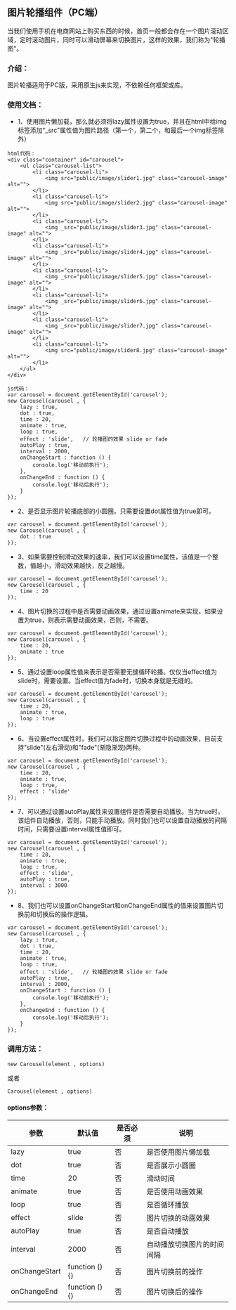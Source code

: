 ## 图片轮播组件（PC端）
当我们使用手机在电商网站上购买东西的时候，首页一般都会存在一个图片滚动区域，定时滚动图片，同时可以滑动屏幕来切换图片，这样的效果，我们称为"轮播图"。


### 介绍：
图片轮播适用于PC版，采用原生js来实现，不依赖任何框架或库。

### 使用文档：
- 1、使用图片懒加载，那么就必须将lazy属性设置为true，并且在html中给img标签添加"_src"属性值为图片路径（第一个，第二个，和最后一个img标签除外）

```
html代码：
<div class="container" id="carousel">
    <ul class="carousel-list">
        <li class="carousel-li">
            <img src="public/image/slider1.jpg" class="carousel-image" alt="">
        </li>
        <li class="carousel-li">
            <img src="public/image/slider2.jpg" class="carousel-image" alt="">
        </li>
        <li class="carousel-li">
            <img _src="public/image/slider3.jpg" class="carousel-image" alt="">
        </li>
        <li class="carousel-li">
            <img _src="public/image/slider4.jpg" class="carousel-image" alt="">
        </li>
        <li class="carousel-li">
            <img _src="public/image/slider5.jpg" class="carousel-image" alt="">
        </li>
        <li class="carousel-li">
            <img _src="public/image/slider6.jpg" class="carousel-image" alt="">
        </li>
        <li class="carousel-li">
            <img _src="public/image/slider7.jpg" class="carousel-image" alt="">
        </li>
        <li class="carousel-li">
            <img src="public/image/slider8.jpg" class="carousel-image" alt="">
        </li>
    </ul>
</div>
```

```
js代码：
var carousel = document.getElementById('carousel');
new Carousel(carousel , {
    lazy : true,
    dot : true,
    time : 20,
    animate : true,
    loop : true,
    effect : 'slide',   // 轮播图的效果 slide or fade
    autoPlay : true,
    interval : 2000,
    onChangeStart : function () {
        console.log('移动前执行');
    },
    onChangeEnd : function () {
        console.log('移动后执行');
    }
});
```
- 2、是否显示图片轮播底部的小圆圈。只需要设置dot属性值为true即可。

```
var carousel = document.getElementById('carousel');
new Carousel(carousel , {
    dot : true
});
```
- 3、如果需要控制滑动效果的速率，我们可以设置time属性，该值是一个整数，值越小，滑动效果越快，反之越慢。
```
var carousel = document.getElementById('carousel');
new Carousel(carousel , {
    time : 20
});
```
- 4、图片切换的过程中是否需要动画效果，通过设置animate来实现，如果设置为true，则表示需要动画效果，否则，不需要。

```
var carousel = document.getElementById('carousel');
new Carousel(carousel , {
    time : 20,
    animate : true
});
```
- 5、通过设置loop属性值来表示是否需要无缝循环轮播。仅仅当effect值为slide时，需要设置。当effect值为fade时，切换本身就是无缝的。

```
var carousel = document.getElementById('carousel');
new Carousel(carousel , {
    time : 20,
    animate : true,
    loop : true
});
```
- 6、当设置effect属性时，我们可以指定图片切换过程中的动画效果，目前支持"slide"(左右滑动)和"fade"(渐隐渐现)两种。

```
var carousel = document.getElementById('carousel');
new Carousel(carousel , {
    time : 20,
    animate : true,
    loop : true,
    effect : 'slide'
});
```
- 7、可以通过设置autoPlay属性来设置组件是否需要自动播放。当为true时，该组件自动播放，否则，只能手动播放。同时我们也可以设置自动播放的间隔时间，只需要设置interval属性值即可。
```
var carousel = document.getElementById('carousel');
new Carousel(carousel , {
    time : 20,
    animate : true,
    loop : true,
    effect : 'slide',
    autoPlay : true,
    interval : 3000
});
```
- 8、我们也可以设置onChangeStart和onChangeEnd属性的值来设置图片切换前和切换后的操作逻辑。

```
var carousel = document.getElementById('carousel');
new Carousel(carousel , {
    lazy : true,
    dot : true,
    time : 20,
    animate : true,
    loop : true,
    effect : 'slide',   // 轮播图的效果 slide or fade
    autoPlay : true,
    interval : 2000,
    onChangeStart : function () {
        console.log('移动前执行');
    },
    onChangeEnd : function () {
        console.log('移动后执行');
    }
});
```
### 调用方法：

```
new Carousel(element , options)
```
或者

```
Carousel(element , options)
```
#### options参数：

参数 | 默认值 | 是否必须 | 说明
---|---|---|---|
lazy | true | 否 | 是否使用图片懒加载
dot | true | 否 | 是否展示小圆圈
time | 20 | 否 | 滑动时间
animate | true | 否 | 是否使用动画效果
loop | true | 否 | 是否循环播放
effect | slide | 否 | 图片切换的动画效果
autoPlay | true | 否 | 是否自动播放
interval | 2000 | 否 | 自动播放切换图片的时间间隔
onChangeStart | function () {} | 否 | 图片切换前的操作
onChangeEnd | function () {} | 否 | 图片切换后的操作
